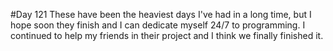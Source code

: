 #Day 121
These have been the heaviest days I've had in a long time, but I hope soon they finish and I can dedicate myself 24/7 to programming.
I continued to help my friends in their project and I think we finally finished it.